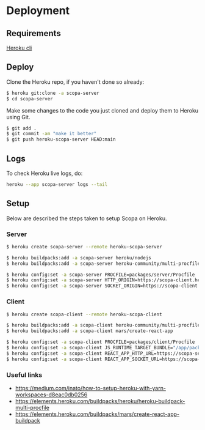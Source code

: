 # Deployment

## Requirements

[Heroku cli](https://devcenter.heroku.com/articles/heroku-cli)

## Deploy

Clone the Heroku repo, if you haven't done so already:

```bash
$ heroku git:clone -a scopa-server
$ cd scopa-server
```

Make some changes to the code you just cloned and deploy them to Heroku using Git.

```bash
$ git add .
$ git commit -am "make it better"
$ git push heroku-scopa-server HEAD:main
```

## Logs

To check Heroku live logs, do:

```bash
heroku --app scopa-server logs --tail
```

## Setup

Below are described the steps taken to setup Scopa on Heroku.

### Server

```bash
$ heroku create scopa-server --remote heroku-scopa-server

$ heroku buildpacks:add -a scopa-server heroku/nodejs
$ heroku buildpacks:add -a scopa-server heroku-community/multi-procfile

$ heroku config:set -a scopa-server PROCFILE=packages/server/Procfile
$ heroku config:set -a scopa-server HTTP_ORIGIN=https://scopa-client.herokuapp.com
$ heroku config:set -a scopa-server SOCKET_ORIGIN=https://scopa-client.herokuapp.com
```

### Client

```bash
$ heroku create scopa-client --remote heroku-scopa-client

$ heroku buildpacks:add -a scopa-client heroku-community/multi-procfile
$ heroku buildpacks:add -a scopa-client mars/create-react-app

$ heroku config:set -a scopa-client PROCFILE=packages/client/Procfile
$ heroku config:set -a scopa-client JS_RUNTIME_TARGET_BUNDLE="/app/packages/client/build/static/js/*.js"
$ heroku config:set -a scopa-client REACT_APP_HTTP_URL=https://scopa-server.herokuapp.com
$ heroku config:set -a scopa-client REACT_APP_SOCKET_URL=https://scopa-server.herokuapp.com
```

### Useful links

- https://medium.com/inato/how-to-setup-heroku-with-yarn-workspaces-d8eac0db0256
- https://elements.heroku.com/buildpacks/heroku/heroku-buildpack-multi-procfile
- https://elements.heroku.com/buildpacks/mars/create-react-app-buildpack
